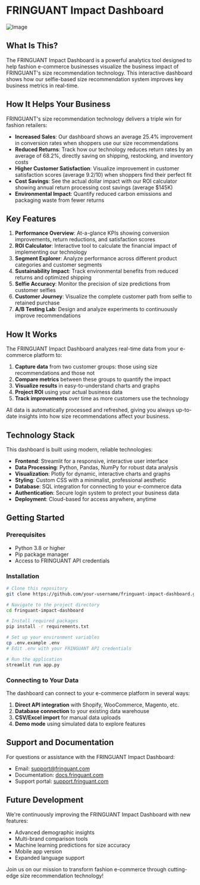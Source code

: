 # FRINGUANT Impact Dashboard

![Image](https://github.com/user-attachments/assets/833a9719-080c-4342-98d5-eed69ee4f22a)

## What Is This?

The FRINGUANT Impact Dashboard is a powerful analytics tool designed to help fashion e-commerce businesses visualize the business impact of FRINGUANT's size recommendation technology. This interactive dashboard shows how our selfie-based size recommendation system improves key business metrics in real-time.

## How It Helps Your Business

FRINGUANT's size recommendation technology delivers a triple win for fashion retailers:

- **Increased Sales**: Our dashboard shows an average 25.4% improvement in conversion rates when shoppers use our size recommendations
- **Reduced Returns**: Track how our technology reduces return rates by an average of 68.2%, directly saving on shipping, restocking, and inventory costs
- **Higher Customer Satisfaction**: Visualize improvement in customer satisfaction scores (average 9.2/10) when shoppers find their perfect fit
- **Cost Savings**: See the actual dollar impact with our ROI calculator showing annual return processing cost savings (average $145K)
- **Environmental Impact**: Quantify reduced carbon emissions and packaging waste from fewer returns

## Key Features

1. **Performance Overview**: At-a-glance KPIs showing conversion improvements, return reductions, and satisfaction scores
2. **ROI Calculator**: Interactive tool to calculate the financial impact of implementing our technology
3. **Segment Explorer**: Analyze performance across different product categories and customer segments
4. **Sustainability Impact**: Track environmental benefits from reduced returns and optimized shipping
5. **Selfie Accuracy**: Monitor the precision of size predictions from customer selfies
6. **Customer Journey**: Visualize the complete customer path from selfie to retained purchase
7. **A/B Testing Lab**: Design and analyze experiments to continuously improve recommendations

## How It Works

The FRINGUANT Impact Dashboard analyzes real-time data from your e-commerce platform to:

1. **Capture data** from two customer groups: those using size recommendations and those not
2. **Compare metrics** between these groups to quantify the impact
3. **Visualize results** in easy-to-understand charts and graphs
4. **Project ROI** using your actual business data
5. **Track improvements** over time as more customers use the technology

All data is automatically processed and refreshed, giving you always up-to-date insights into how size recommendations affect your business.

## Technology Stack

This dashboard is built using modern, reliable technologies:

- **Frontend**: Streamlit for a responsive, interactive user interface
- **Data Processing**: Python, Pandas, NumPy for robust data analysis
- **Visualization**: Plotly for dynamic, interactive charts and graphs
- **Styling**: Custom CSS with a minimalist, professional aesthetic
- **Database**: SQL integration for connecting to your e-commerce data
- **Authentication**: Secure login system to protect your business data
- **Deployment**: Cloud-based for access anywhere, anytime

## Getting Started

### Prerequisites

- Python 3.8 or higher
- Pip package manager
- Access to FRINGUANT API credentials

### Installation

```bash
# Clone this repository
git clone https://github.com/your-username/fringuant-impact-dashboard.git

# Navigate to the project directory
cd fringuant-impact-dashboard

# Install required packages
pip install -r requirements.txt

# Set up your environment variables
cp .env.example .env
# Edit .env with your FRINGUANT API credentials

# Run the application
streamlit run app.py
```

### Connecting to Your Data

The dashboard can connect to your e-commerce platform in several ways:

1. **Direct API integration** with Shopify, WooCommerce, Magento, etc.
2. **Database connection** to your existing data warehouse
3. **CSV/Excel import** for manual data uploads
4. **Demo mode** using simulated data to explore features

## Support and Documentation

For questions or assistance with the FRINGUANT Impact Dashboard:

- Email: support@fringuant.com
- Documentation: [docs.fringuant.com](https://docs.fringuant.com)
- Support portal: [support.fringuant.com](https://support.fringuant.com)

## Future Development

We're continuously improving the FRINGUANT Impact Dashboard with new features:

- Advanced demographic insights
- Multi-brand comparison tools
- Machine learning predictions for size accuracy
- Mobile app version
- Expanded language support

Join us on our mission to transform fashion e-commerce through cutting-edge size recommendation technology!
